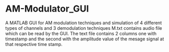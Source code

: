 # AM-Modulator_GUI
A MATLAB GUI for AM modulation techniques and simulation of 4 different types of channels and 3 demodulation techniques
M.txt contains audio file which can be read by the GUI.
The text file contains 2 columns one with timestamp and the second with the amplitude value of the mesage signal at that respective time stamp.
